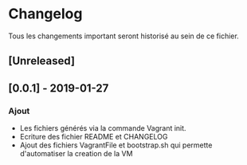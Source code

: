# Changelog
Tous les changements important seront historisé au sein de ce fichier.



## [Unreleased]

## [0.0.1] - 2019-01-27
### Ajout
- Les fichiers générés via la commande Vagrant init.
- Ecriture des fichier README et CHANGELOG
- Ajout des fichiers VagrantFile et bootstrap.sh qui permette d'automatiser la creation de la VM
